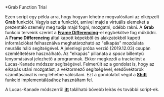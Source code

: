 *Grab Function Trial

Ezen script egy példa arra, hogy hogyan lehetne megvalósítani az elképzelt **Grab** funkciót. Vagyis azt a funkciót, amivel majd a virtuális elemeket a prezentáló személy meg tudja majd fogni, mozgatni, odébb rakni.
A **Grab** funkció terveink szerint a [**Frame Differencing**](../FrameDifferencing)-el egybekötve fog működni. A **Frame Differencing** által kapott képekből és alakzatokból kapott információkat felhasználva meghatározható az "elkapás" mozdulata neurális háló segítségével.
A jelenlegi próba verzió (2019.12.03) csupán szemléltetésre használható. Az "elkapás" pillanata a *space* billentyű lenyomásával jelezhető a programnak. Ekkor megkezdi a trackelést a Lucas-Kanade módszer segítségével.
Felmerült az a gondolat is, hogy az elkapás utáni mozgatást, a vektormező segítségével, eredővektorok számításaival is meg lehetne valósítani. Ezt a gondolatot végül a [**Shift**](../Lucas-Kanade) funkció implementálásához használtam fel.

A Lucas-Kanade módszerről [**itt**](https://github.com/DanielNagy97/szakdolgozat/tree/master/Python-OpenCV/Testing/Lucas-Kanade) található bővebb leírás és további script-ek.